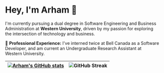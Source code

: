 # Hey, I'm Arham 👋


I'm currently pursuing a dual degree in Software Engineering and Business Administration at **Western University**, driven by my passion for exploring the intersection of technology and business.



💼 **Professional Experience:** I've interned twice at Bell Canada as a Software Developer, and am current an Undergraduate Research Assistant at Western University.


|[![Arham's GitHub stats](https://github-readme-stats.vercel.app/api?username=arhamansarii&show_icons=true&theme=dracula)](https://github.com/arhamansarii) | ![GitHub Streak](https://github-readme-streak-stats.herokuapp.com/?user=arhamansarii&theme=dracula)|
| ------------- | ------------- |
